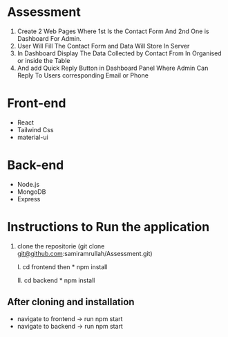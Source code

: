 # Assessment
1. Create 2 Web Pages Where 1st Is the Contact Form And 2nd One is Dashboard For Admin.
2. User Will Fill The Contact Form and Data Will Store In Server
3. In Dashboard Display The Data Collected by Contact From In Organised or inside the Table
4. And add Quick Reply Button in Dashboard Panel Where Admin Can Reply To Users corresponding Email or Phone



# Front-end
  * React
  * Tailwind Css
  * material-ui

# Back-end
  * Node.js
  * MongoDB
  * Express


# Instructions to Run the application
1. clone the repositorie
   (git clone git@github.com:samiramrullah/Assessment.git)

   I.  cd frontend then
       * npm install

   II. cd backend
       * npm install

## After cloning and installation
* navigate to frontend -> run npm start
* navigate to backend -> run npm start
